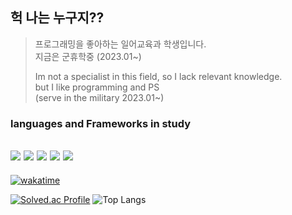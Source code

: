 ## 헉 나는 누구지??
> 프로그래밍을 좋아하는 일어교육과 학생입니다.    
> 지금은 군휴학중 (2023.01~)
>     
> Im not a specialist in this field, so I lack relevant knowledge.    
> but I like programming and PS   
> (serve in the military 2023.01~)   

### languages and Frameworks in study     
![](https://img.shields.io/badge/C++-00599C?logo=cplusplus&logoColor=fff)
![](https://img.shields.io/badge/node-F7DF1E?logo=nodedotjs&logoColor=fff)
![](https://img.shields.io/badge/.NET-512BD4?logo=.net&logoColor=fff)
![](https://img.shields.io/badge/Unity-000000?logo=unity&logoColor=fff)
![](https://img.shields.io/badge/git-3C2179?logo=git&logoColor=fff)     
--
[![wakatime](https://wakatime.com/badge/user/59029d52-03e3-4d94-8c10-24411c6c314e.svg)](https://wakatime.com/@59029d52-03e3-4d94-8c10-24411c6c314e)   

[![Solved.ac Profile](http://mazassumnida.wtf/api/v2/generate_badge?boj=rosmontisu)](https://solved.ac/rosmontisu/)
![Top Langs](https://github-readme-stats.vercel.app/api/top-langs/?username=rosmontisu&hide_progress=true)

